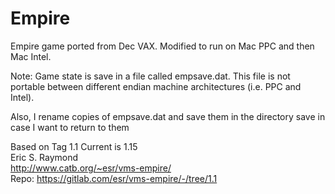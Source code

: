 # Empire
Empire game ported from Dec VAX. Modified to run on Mac PPC and then Mac Intel.

Note: Game state is save in a file called empsave.dat.  This file is not portable between
different endian machine architectures (i.e. PPC and Intel).  

Also, I rename copies of empsave.dat and save them in the directory save in case I want to
return to them


Based on  Tag 1.1  Current is 1.15 \
Eric S. Raymond  \
http://www.catb.org/~esr/vms-empire/ \
Repo:    https://gitlab.com/esr/vms-empire/-/tree/1.1 

